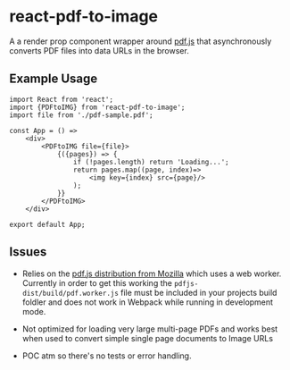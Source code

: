# react-pdf-to-image

A a render prop component wrapper around [pdf.js](https://github.com/mozilla/pdf.js) that asynchronously converts PDF files into data URLs in the browser.

## Example Usage

```
import React from 'react';
import {PDFtoIMG} from 'react-pdf-to-image';
import file from './pdf-sample.pdf';

const App = () =>
    <div>
        <PDFtoIMG file={file}>
            {({pages}) => {
                if (!pages.length) return 'Loading...';
                return pages.map((page, index)=>
                    <img key={index} src={page}/>
                );
            }}
        </PDFtoIMG>
    </div>

export default App;

```

## Issues
- Relies on the [pdf.js distribution from Mozilla](https://github.com/mozilla/pdf.js) which uses a web worker. Currently in order to get this working the `pdfjs-dist/build/pdf.worker.js` file must be included in your projects build foldler and does not work in Webpack while running in development mode.

- Not optimized for loading very large multi-page PDFs and works best when used to convert simple single page documents to Image URLs

- POC atm so there's no tests or error handling.